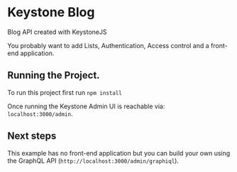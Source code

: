 # Keystone Blog

Blog API created with KeystoneJS

You probably want to add Lists, Authentication, Access control and a front-end application.

## Running the Project.

To run this project first run `npm install`

Once running the Keystone Admin UI is reachable via: `localhost:3000/admin`.

## Next steps

This example has no front-end application but you can build your own using the GraphQL API (`http://localhost:3000/admin/graphiql`).
